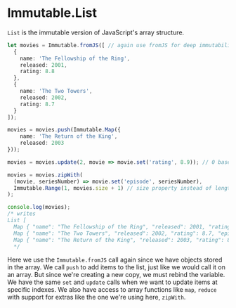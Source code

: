 # Immutable.List

`List` is the immutable version of JavaScript's array structure.

```typescript
let movies = Immutable.fromJS([ // again use fromJS for deep immutability
  {
    name: 'The Fellowship of the Ring',
    released: 2001,
    rating: 8.8
  },
  {
    name: 'The Two Towers',
    released: 2002,
    rating: 8.7
  }
]);

movies = movies.push(Immutable.Map({
    name: 'The Return of the King',
    released: 2003
}));

movies = movies.update(2, movie => movie.set('rating', 8.9)); // 0 based

movies = movies.zipWith(
  (movie, seriesNumber) => movie.set('episode', seriesNumber),
  Immutable.Range(1, movies.size + 1) // size property instead of length
);

console.log(movies);
/* writes
List [
  Map { "name": "The Fellowship of the Ring", "released": 2001, "rating": 8.8, "episode": 1 },
  Map { "name": "The Two Towers", "released": 2002, "rating": 8.7, "episode": 2 },
  Map { "name": "The Return of the King", "released": 2003, "rating": 8.9, "episode": 3 } ]
  */
```

Here we use the `Immutable.fromJS` call again since we have objects stored in the array. We call `push` to add items to the list, just like we would call it on an array. But since we're creating a new copy, we must rebind the variable. We have the same `set` and `update` calls when we want to update items at specific indexes. We also have access to array functions like `map`, `reduce` with support for extras like the one we're using here, `zipWith`.
